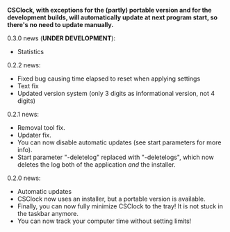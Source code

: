 **CSClock, with exceptions for the (partly) portable version and for the development builds, will automatically update at next program start, so there's no need to update manually.**  
  
0.3.0 news (**UNDER DEVELOPMENT**):  
- Statistics  
  
0.2.2 news:
- Fixed bug causing time elapsed to reset when applying settings
- Text fix
- Updated version system (only 3 digits as informational version, not 4 digits)

0.2.1 news:
- Removal tool fix.
- Updater fix.
- You can now disable automatic updates (see start parameters for more info).
- Start parameter "-deletelog" replaced with "-deletelogs", which now deletes the log both of the application *and* the installer.

0.2.0 news:
- Automatic updates
- CSClock now uses an installer, but a portable version is available.
- Finally, you can now fully minimize CSClock to the tray! It is not stuck in the taskbar anymore.
- You can now track your computer time without setting limits!
